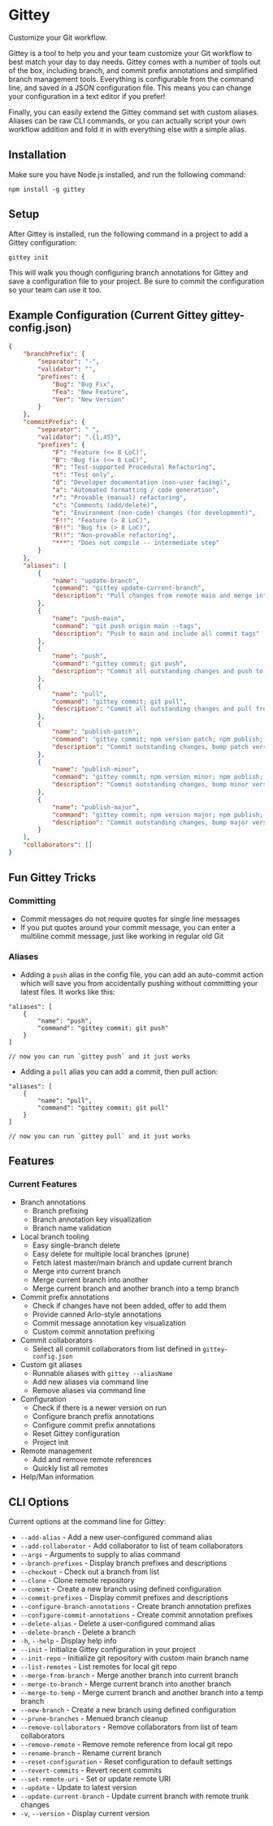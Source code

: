 # Gittey #

Customize your Git workflow.

Gittey is a tool to help you and your team customize your Git workflow to best match your day to day needs. Gittey comes with a number of tools out of the box, including branch, and commit prefix annotations and simplified branch management tools. Everything is configurable from the command line, and saved in a JSON configuration file. This means you can change your configuration in a text editor if you prefer!

Finally, you can easily extend the Gittey command set with custom aliases. Aliases can be raw CLI commands, or you can actually script your own workflow addition and fold it in with everything else with a simple alias.

## Installation ##

Make sure you have Node.js installed, and run the following command:

```
npm install -g gittey
```

## Setup ##

After Gittey is installed, run the following command in a project to add a Gittey configuration:

```
gittey init
```

This will walk you though configuring branch annotations for Gittey and save a configuration file to your project. Be sure to commit the configuration so your team can use it too.

## Example Configuration (Current Gittey gittey-config.json) ##

```json
{
    "branchPrefix": {
        "separator": "-",
        "validator": "",
        "prefixes": {
            "Bug": "Bug Fix",
            "Fea": "New Feature",
            "Ver": "New Version"
        }
    },
    "commitPrefix": {
        "separator": " ",
        "validator": ".{1,45}",
        "prefixes": {
            "F": "Feature (<= 8 LoC)",
            "B": "Bug fix (<= 8 LoC)",
            "R": "Test-supported Procedural Refactoring",
            "t": "Test only",
            "d": "Developer documentation (non-user facing)",
            "a": "Automated formatting / code generation",
            "r": "Provable (manual) refactoring",
            "c": "Comments (add/delete)",
            "e": "Environment (non-code) changes (for development)",
            "F!!": "Feature (> 8 LoC)",
            "B!!": "Bug fix (> 8 LoC)",
            "R!!": "Non-provable refactoring",
            "***": "Does not compile -- intermediate step"
        }
    },
    "aliases": [
        {
            "name": "update-branch",
            "command": "gittey update-current-branch",
            "description": "Pull changes from remote main and merge into current branch"
        },
        {
            "name": "push-main",
            "command": "git push origin main --tags",
            "description": "Push to main and include all commit tags"
        },
        {
            "name": "push",
            "command": "gittey commit; git push",
            "description": "Commit all outstanding changes and push to remote"
        },
        {
            "name": "pull",
            "command": "gittey commit; git pull",
            "description": "Commit all outstanding changes and pull from remote"
        },
        {
            "name": "publish-patch",
            "command": "gittey commit; npm version patch; npm publish; gittey push-main",
            "description": "Commit outstanding changes, bump patch version, publish, and push"
        },
        {
            "name": "publish-minor",
            "command": "gittey commit; npm version minor; npm publish; gittey push-main",
            "description": "Commit outstanding changes, bump minor version, publish, and push"
        },
        {
            "name": "publish-major",
            "command": "gittey commit; npm version major; npm publish; gittey push-main",
            "description": "Commit outstanding changes, bump major version, publish, and push"
        }
    ],
    "collaborators": []
}
```

## Fun Gittey Tricks ##

### Committing ###

- Commit messages do not require quotes for single line messages
- If you put quotes around your commit message, you can enter a multiline commit message, just like working in regular old Git

### Aliases ###

- Adding a `push` alias in the config file, you can add an auto-commit action which will save you from accidentally pushing without committing your latest files. It works like this:

```
"aliases": [
    {
        "name": "push",
        "command": "gittey commit; git push"
    }
]

// now you can run `gittey push` and it just works
```

- Adding a `pull` alias you can add a commit, then pull action:

```
"aliases": [
    {
        "name": "pull",
        "command": "gittey commit; git pull"
    }
]

// now you can run `gittey pull` and it just works
```

## Features ##

### Current Features ###

- Branch annotations
    - Branch prefixing
    - Branch annotation key visualization
    - Branch name validation
- Local branch tooling
    - Easy single-branch delete
    - Easy delete for multiple local branches (prune)
    - Fetch latest master/main branch and update current branch
    - Merge into current branch
    - Merge current branch into another
    - Merge current branch and another branch into a temp branch
- Commit prefix annotations
    - Check if changes have not been added, offer to add them
    - Provide canned Arlo-style annotations
    - Commit message annotation key visualization
    - Custom commit annotation prefixing
- Commit collaborators
    - Select all commit collaborators from list defined in `gittey-config.json`
- Custom git aliases
    - Runnable aliases with `gittey --aliasName`
    - Add new aliases via command line
    - Remove aliases via command line
- Configuration
    - Check if there is a newer version on run
    - Configure branch prefix annotations
    - Configure commit prefix annotations
    - Reset Gittey configuration
    - Project init
- Remote management
    - Add and remove remote references
    - Quickly list all remotes
- Help/Man information

## CLI Options ##

Current options at the command line for Gittey:

- `--add-alias` - Add a new user-configured command alias
- `--add-collaborator` - Add collaborator to list of team collaborators
- `--args` - Arguments to supply to alias command
- `--branch-prefixes` - Display branch prefixes and descriptions
- `--checkout` - Check out a branch from list
- `--clone` - Clone remote repository
- `--commit` - Create a new branch using defined configuration
- `--commit-prefixes` - Display commit prefixes and descriptions
- `--configure-branch-annotations` - Create branch annotation prefixes
- `--configure-commit-annotations` - Create commit annotation prefixes
- `--delete-alias` - Delete a user-configured command alias
- `--delete-branch` - Delete a branch
- `-h`, `--help` - Display help info
- `--init` - Initialize Gittey configuration in your project
- `--init-repo` - Initialize git repository with custom main branch name
- `--list-remotes` - List remotes for local git repo
- `--merge-from-branch` - Merge another branch into current branch
- `--merge-to-branch` - Merge current branch into another branch
- `--merge-to-temp` - Merge current branch and another branch into a temp branch
- `--new-branch` - Create a new branch using defined configuration
- `--prune-branches` - Menued branch cleanup
- `--remove-collaborators` - Remove collaborators from list of team collaborators
- `--remove-remote` - Remove remote reference from local git repo
- `--rename-branch` - Rename current branch
- `--reset-configuration` - Reset configuration to default settings
- `--revert-commits` - Revert recent commits
- `--set-remote-uri` - Set or update remote URI
- `--update` - Update to latest version
- `--update-current-branch` - Update current branch with remote trunk changes
- `-v`, `--version` - Display current version